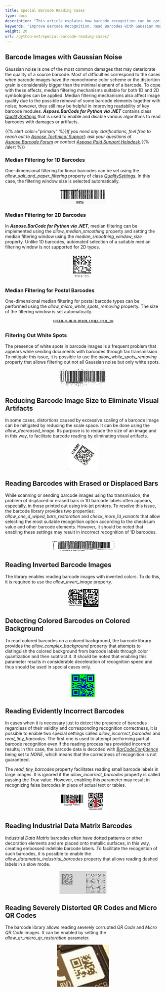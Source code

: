 ```yaml
---
title: Special Barcode Reading Cases
type: docs
description: "This article explains how barcode recognition can be optimized in terms of accuracy and speed in case of various distortions"
keywords: "Improve Barcode Recognition, Read Barcodes with Gaussian Noise, Read Inverted Barcodes, Read Colored Barcode, Read Distorted QR Code, Read Corrupted Barcodes, Read Industrual Data Matrix, Aspose.BarCode, Read Barcodes in Python"
weight: 20
url: /python-net/special-barcode-reading-cases/
---
```


## **Barcode Images with Gaussian Noise**
Gaussian noise is one of the most common damages that may deteriorate the quality of a source barcode. Most of difficulties correspond to the cases when barcode images have the monochrome color scheme or the distortion grain is considerably bigger than the minimal element of a barcode. To cope with these effects, median filtering mechanisms suitable for both 1D and 2D symbologies can be applied. Median filtering mechanisms also affect image quality due to the possible removal of some barcode elements together with noise; however, they still may be helpful in improving readability of key barcode modules. ***Aspose.BarCode for Python via .NET*** contains class [*QualitySettings*](/barcode/python-net/api-reference/aspose.barcode.barcoderecognition/qualitysettings/) that is used to enable and disable various algorithms to read barcodes with damages or artifacts. 

{{% alert color="primary" %}}*If you need any clarifications, feel free to reach out to [Aspose Technical Support](/barcode/python-net/technical-support/): ask your questions at [Aspose.Barcode Forum](https://forum.aspose.com/c/barcode/13) or contact [Aspose Paid Support Helpdesk](https://helpdesk.aspose.com/).*{{% /alert %}}

### **Median Filtering for 1D Barcodes**
One-dimensional filtering for linear barcodes can be set using the *allow_salt_and_paper_filtering* property of class [*QualitySettings*](/barcode/python-net/api-reference/aspose.barcode.barcoderecognition/qualitysettings/). In this case, the filtering window size is selected automatically.  

<p align="center"><img src="saltandpaper.png" width="30%" height="30%"></p>

### **Median Filtering for 2D Barcodes**
In ***Aspose.BarCode for Python via .NET***, median filtering can be implemented using the *allow_median_smoothing* property and setting the median filtering window using the *median_smoothing_window_size* property. Unlike 1D barcodes, automated selection of a suitable median filtering window is not supported for 2D types.  

<p align="center"><img src="datamatrix_noised.png" width="15%" height="15%"></p>

### **Median Filtering for Postal Barcodes**
One-dimensional median filtering for postal barcode types can be performed using the *allow_micro_white_spots_removing* property. The size of the filtering window is set automatically.  

<p align="center"><img src="planet_noised.png" width="40%" height="40%"></p>

### **Filtering Out White Spots**
The presence of white spots in barcode images is a frequent problem that appears while sending documents with barcodes through fax transmission. To mitigate this issue, it is possible to use the *allow_white_spots_removing* property that allows filtering out not all Gaussian noise but only white spots.  
  
<p align="center"><img src="code128_whitespots.png" width="30%" height="30%"></p>


## **Reducing Barcode Image Size to Eliminate Visual Artifacts**
In some cases, distortions caused by excessive scaling of a barcode image can be mitigated by reducing the scale space. It can be done using the *allow_decreased_image*. Its purpose is to reduce the size of an image and in this way, to facilitate barcode reading by eliminating visual artifacts.   
  
<p align="center"><img src="datamatrix_waved.png" width="20%" height="20%"></p>

## **Reading Barcodes with Erased or Displaced Bars**
While scanning or sending barcode images using fax transmission, the problem of displaced or erased bars in 1D barcode labels often appears, especially, in those printed out using ink-jet printers. To resolve this issue, the barcode library provides two properties: *allow_one_d_wiped_bars_restoration* and *check_more_1d_variants* that allow selecting the most suitable recognition option according to the checksum value and other barcode elements. However, it should be noted that enabling these settings may result in incorrect recognition of 1D barcodes.  
  
<p align="center"><img src="code128_wipedbars.png" width="40%" height="40%"></p>

## **Reading Inverted Barcode Images**
The library enables reading barcode images with inverted colors. To do this, it is required to use the *allow_invert_image* property. 

<p align="center"><img src="aztec_regular_inverse.png" width="20%" height="20%"></p>


## **Detecting Colored Barcodes on Colored Background**
To read colored barcodes on a colored background, the barcode library provides the *allow_complex_background* property that attempts to distinguish the colored background from barcode labels through color quantization and then subtract it. It should be noted that enabling this parameter results in considerable deceleration of recognition speed and thus should be used in special cases only. 
  
<p align="center"><img src="qr_color.png" width="15%" height="15%"></p>

## **Reading Evidently Incorrect Barcodes**
In cases when it is necessary just to detect the presence of barcodes regardless of their validity and corresponding recognition correctness, it is possible to enable two special settings called *allow_incorrect_barcodes* and *read_tiny_barcodes*. The first one is used to attempt performing partial barcode recognition even if the reading process has provided incorrect results; in this case, the barcode data is decoded with [*BarCodeConfidence*](/barcode/python-net/api-reference/aspose.barcode.barcoderecognition/barcodeconfidence/) being set to *NONE*, which means that the correctness of recognition is not guaranteed.  
  
The *read_tiny_barcodes* property facilitates reading small barcode labels in large images. It is ignored if the *allow_incorrect_barcodes* property is called passing the *True* value. However, enabling this parameter may result in recognizing false barcodes in place of actual text or tables.  
  
<p align="center"><img src="pdf417_qr_corrupted.png" width="30%" height="30%"></p>

## **Reading Industrial Data Matrix Barcodes**
Industrial *Data Matrix* barcodes often have dotted patterns or other decoration elements and are placed onto metallic surfaces, in this way, creating embossed indelible barcode labels. To facilitate the recognition of such barcodes, it is possible to enable the *allow_datamatrix_industrial_barcodes* property that allows reading dashed labels in a slow mode. 

<p align="center"><img src="datamatrix_industrial.png" width="30%" height="30%"></p>

## **Reading Severely Distorted QR Codes and Micro QR Codes**
The barcode library allows reading severely corrupted *QR Code* and *Micro QR Code* images. It can be enabled by setting the *allow_qr_micro_qr_restoration* parameter.

<p align="center"><img src="microqr_3d_distorted.png"></p>


